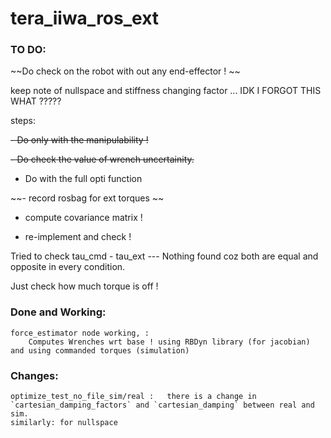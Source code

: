 # tera_iiwa_ros_ext

### TO DO:
~~Do check on the robot with out any end-effector  ! ~~

keep note of nullspace and stiffness changing factor ... IDK I FORGOT THIS WHAT ?????

steps:

~~- Do only with the manipulability !~~

~~- Do check the value of wrench uncertainity.~~

- Do with the full opti function

~~- record rosbag for ext torques ~~

- compute covariance matrix !

- re-implement and check ! 

Tried to check tau_cmd - tau_ext
--- Nothing found coz both are equal and opposite in every condition. 

Just check how much torque is off ! 

### Done and Working:
    force_estimator node working, : 
        Computes Wrenches wrt base ! using RBDyn library (for jacobian) and using commanded torques (simulation)

### Changes:
    optimize_test_no_file_sim/real :   there is a change in `cartesian_damping_factors` and `cartesian_damping` between real and sim. 
    similarly: for nullspace
